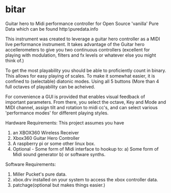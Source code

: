 # bitar
Guitar hero to Midi performance controller for Open Source 'vanilla' Pure Data which can be found http:\\puredata.info

This instrument was created to leverage a guitar hero controller as a MIDI live performance instrument.
It takes advantage of the Guitar hero accellerometers to give you two continuous controllers (excellent for playing with modulation, filters and fx levels or whatever else you might think of.)

To get the most playability you should be able to proficiently count in binary.  This allows for easy playing of scales.
To make it somewhat easier, it is confined to (selectable) diatonic modes.  Using all 5 buttons (More than 4 full octaves of playability can be acheived. 

For convenience a GUI is provided that enables visual feedback of important parameters.  From there, you select the octave, Key and Mode and MIDI channel, assign tilt and rotation to midi cc's, and can select various 'performance modes' for different playing styles. 

Hardware Requirements:
This project assumes you have 
1) an XBOX360 Wireless Receiver
2) Xbox360 Guitar Hero Controller
3) A raspberry pi or some other linux box.
4) Optional - Some form of Midi interface to hookup to:
 a) Some form of Midi sound generator 
 b) or software synths.

Software Requirements:
1) Miller Pucket's pure data.
2) xbox.drv installed on your system to access the xbox controller data.
3) patchage(optional but makes things easier.)
